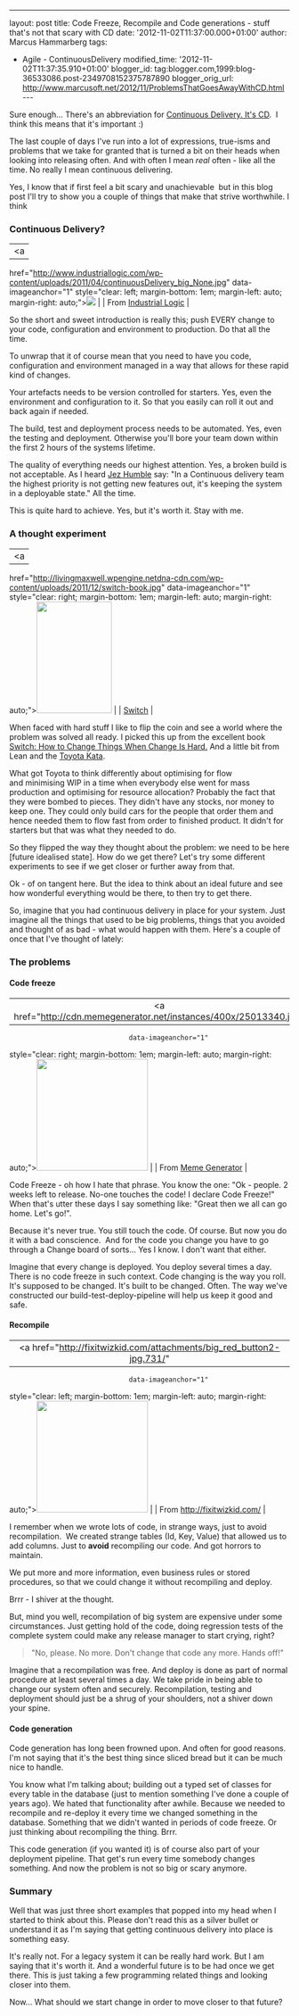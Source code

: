 ---
layout: post
title: Code Freeze, Recompile and Code generations -
stuff that's not that scary with CD
date: '2012-11-02T11:37:00.000+01:00'
author: Marcus Hammarberg
tags:

  - Agile - ContinuousDelivery
modified_time: '2012-11-02T11:37:35.910+01:00'
blogger_id: tag:blogger.com,1999:blog-36533086.post-2349708152375787890
blogger_orig_url: http://www.marcusoft.net/2012/11/ProblemsThatGoesAwayWithCD.html ---

<div dir="ltr" style="text-align: left;" trbidi="on">

Sure enough... There's an abbreviation for
<a href="http://en.wikipedia.org/wiki/Continuous_delivery"
target="_blank">Continuous Delivery. It's CD</a>.  I think this means
that it's important :)

The last couple of days I've run into a lot of expressions, true-isms
and problems that we take for granted that is turned a bit on their
heads when looking into releasing often. And with often I mean *real*
often - like all the time. No really I mean continuous delivering.

Yes, I know that if first feel a bit scary and unachievable  but in this
blog post I'll try to show you a couple of things that make that strive
worthwhile. I think



### Continuous Delivery?

|                                                                                                  |
|:------------------------------------------------------------------------------------------------:|
|                                                <a
  href="http://www.industriallogic.com/wp-content/uploads/2011/04/continuousDelivery_big_None.jpg"
                                        data-imageanchor="1"
        style="clear: left; margin-bottom: 1em; margin-left: auto; margin-right: auto;"><img
  src="http://www.industriallogic.com/wp-content/uploads/2011/04/continuousDelivery_big_None.jpg"
                                      data-border="0" /></a>                                       |
|                                              From <a
    href="http://www.industriallogic.com/blog/test-driven-development-with-continuous-delivery/"
                               target="_blank">Industrial Logic</a>                                |

So the short and sweet introduction is really this; push EVERY change to
your code, configuration and environment to production. Do that all the
time.

To unwrap that it of course mean that you need to have you code,
configuration and environment managed in a way that allows for these
rapid kind of changes.

Your artefacts needs to be version controlled for starters. Yes, even
the environment and configuration to it. So that you easily can roll it
out and back again if needed.

The build, test and deployment process needs to be automated. Yes, even
the testing and deployment. Otherwise you'll bore your team down within
the first 2 hours of the systems lifetime.

The quality of everything needs our highest attention. Yes, a broken
build is not acceptable. As I heard
<a href="http://jezhumble.net/" target="_blank">Jez Humble</a> say: "In
a Continuous delivery team the highest priority is not getting new
features out, it's keeping the system in a deployable state." All the
time.

This is quite hard to achieve. Yes, but it's worth it. Stay with me.

### A thought experiment

<div style="text-align: left;">

|                                                                                                |
|:----------------------------------------------------------------------------------------------:|
|                                               <a
  href="http://livingmaxwell.wpengine.netdna-cdn.com/wp-content/uploads/2011/12/switch-book.jpg"
                                       data-imageanchor="1"
      style="clear: right; margin-bottom: 1em; margin-left: auto; margin-right: auto;"><img
  src="http://livingmaxwell.wpengine.netdna-cdn.com/wp-content/uploads/2011/12/switch-book.jpg"
                         data-border="0" width="135" height="200" /></a>                         |
|             <a href="http://heathbrothers.com/switch/" target="_blank">Switch</a>              |

When faced with hard stuff I like to flip the coin and see a world where
the problem was solved all ready. I picked this up from the excellent
book
<a href="http://heathbrothers.com/switch/" target="_blank">Switch: How
to Change Things When Change Is Hard.</a> And a little bit from Lean and
the <a href="http://www-personal.umich.edu/~mrother/Homepage.html"
target="_blank">Toyota Kata</a>. 

</div>

<div style="text-align: left;">



</div>

<div style="text-align: left;">

What got Toyota to think differently about optimising for flow
and minimising WIP in a time when everybody else went for mass
production and optimising for resource allocation? Probably the fact
that they were bombed to pieces. They didn't have any stocks, nor money
to keep one. They could only build cars for the people that order them
and hence needed them to flow fast from order to finished product. It
didn't for starters but that was what they needed to do. 

</div>

<div style="text-align: left;">



</div>

<div style="text-align: left;">

So they flipped the way they thought about the problem: we need to be
here \[future idealised state\]. How do we get there? Let's try some
different experiments to see if we get closer or further away from
that. 

</div>

<div style="text-align: left;">



</div>

<div style="text-align: left;">

Ok - of on tangent here. But the idea to think about an ideal future and
see how wonderful everything would be there, to then try to get there. 

</div>

<div style="text-align: left;">



</div>

<div style="text-align: left;">

So, imagine that you had continuous delivery in place for your system.
Just imagine all the things that used to be big problems, things that
you avoided and thought of as bad - what would happen with them. Here's
a couple of once that I've thought of lately:

</div>

### The problems

#### Code freeze

|                                                                                       |
|:-------------------------------------------------------------------------------------:|
|           <a href="http://cdn.memegenerator.net/instances/400x/25013340.jpg"
                                  data-imageanchor="1"
  style="clear: right; margin-bottom: 1em; margin-left: auto; margin-right: auto;"><img
             src="http://cdn.memegenerator.net/instances/400x/25013340.jpg"
                    data-border="0" width="200" height="200" /></a>                     |
|               From <a href="http://memegenerator.net/instance/25013340"
                           target="_blank">Meme Generator</a>                           |

Code Freeze - oh how I hate that phrase. You know the one: "Ok - people.
2 weeks left to release. No-one touches the code! I declare Code
Freeze!" When that's utter these days I say something like: "Great then
we all can go home. Let's go!".

Because it's never true. You still touch the code. Of course. But now
you do it with a bad conscience.  And for the code you change you have
to go through a Change board of sorts... Yes I know. I don't want that
either.

Imagine that every change is deployed. You deploy several times a day.
There is no code freeze in such context. Code changing is the way you
roll. It's supposed to be changed. It's built to be changed. Often. The
way we've constructed our build-test-deploy-pipeline will help us keep
it good and safe.

#### Recompile

|                                                                                      |
|:------------------------------------------------------------------------------------:|
|         <a href="http://fixitwizkid.com/attachments/big_red_button2-jpg.731/"
                                  data-imageanchor="1"
  style="clear: left; margin-bottom: 1em; margin-left: auto; margin-right: auto;"><img
           src="http://fixitwizkid.com/attachments/big_red_button2-jpg.731/"
                    data-border="0" width="200" height="200" /></a>                    |
|                             From http://fixitwizkid.com/                             |

<div>

I remember when we wrote lots of code, in strange ways, just to avoid
recompilation.  We created strange tables (Id, Key, Value) that allowed
us to add columns. Just to **avoid** recompiling our code. And got
horrors to maintain. 

</div>

<div>



</div>

<div>

We put more and more information, even business rules or stored
procedures, so that we could change it without recompiling and deploy.

</div>

<div>

Brrr - I shiver at the thought. 

</div>

<div>



</div>

<div>

But, mind you well, recompilation of big system are expensive under some
circumstances. Just getting hold of the code, doing regression tests of
the complete system could make any release manager to start crying,
right? 

</div>

> "No, please. No more. Don't change that code any more. Hands off!"

<div>

Imagine that a recompilation was free. And deploy is done as part of
normal procedure at least several times a day. We take pride in being
able to change our system often and securely. Recompilation, testing and
deployment should just be a shrug of your shoulders, not a shiver down
your spine. 

</div>

#### Code generation

Code generation has long been frowned upon. And often for good reasons.
I'm not saying that it's the best thing since sliced bread but it can be
much nice to handle.

You know what I'm talking about; building out a typed set of classes for
every table in the database (just to mention something I've done a
couple of years ago). We hated that functionality after awhile. Because
we needed to recompile and re-deploy it every time we changed something
in the database. Something that we didn't wanted in periods of code
freeze. Or just thinking about recompiling the thing. Brrr.

This code generation (if you wanted it) is of course also part of your
deployment pipeline. That get's run every time somebody changes
something. And now the problem is not so big or scary anymore.

### Summary

<div>

Well that was just three short examples that popped into my head when I
started to think about this. Please don't read this as a silver bullet
or understand it as I'm saying that getting continuous delivery into
place is something easy. 

</div>

<div>



</div>

<div>

It's really not. For a legacy system it can be really hard work. But I
am saying that it's worth it. And a wonderful future is to be had once
we get there. This is just taking a few programming related things and
looking closer into them.

</div>

<div>



</div>

<div>

Now... What should we start change in order to move closer to that
future?

</div>

</div>
